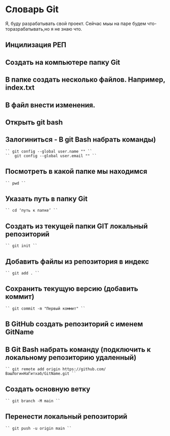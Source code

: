 # Словарь Git
Я, буду разрабатывать свой проект.
Сейчас мыы на паре будем что-торазрабатывать,но я не знаю что.
## Инцилизация РЕП
## Создать на компьютере папку Git
## В папке создать несколько файлов. Например, index.txt
## В файл внести изменения.
## Открыть git bash
## Залогиниться - В git Bash набрать команды) 
    `` git config --global user.name "" ``
    ``  git config --global user.email "" ``
## Посмотреть в какой папке мы находимся 
    `` pwd ``
## Указать путь в папку Git 
    `` cd ‘путь к папке’ ``
##  Создать из текущей папки GIT локальный репозиторий 
    `` git init ``
## Добавить файлы из репозитория в индекс 
    `` git add . ``
## Сохранить текущую версию (добавить коммит) 
    `` git commit -m "Первый коммит" ``
##  В GitHub создать репозиторий с именем GitName
## В Git Bash набрать команду (подключить к локальному репозиторию удаленный) 
    `` git remote add origin https://github.com/ВашЛогинНаГитхаб/GitName.git ``
## Создать основную ветку
    `` git branch -M main ``
## Перенести локальный репозиторий
    `` git push -u origin main ``
  
